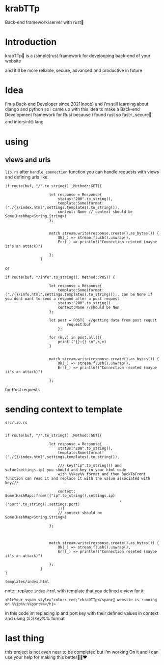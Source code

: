 # krabTTp
Back-end framework/server with rust🦀


# Introduction
krabTTp🦀 is a (simple)rust framework for develooping back-end of your website

and it'll be more reliable, secure, advanced and productive in future


# Idea
i'm a Back-end Developer since 2021(noob) and i'm still learning about django and python so i came up with this idea to make a Back-end Development framework for Rust 
because i found rust so fast⚡, secure🔐 and intersint🙄 lang

# using


## views and urls
`lib.rs` after `handle_connection` function you can handle requests with views and defining urls like:
```
if route(buf, "/".to_string() ,Method::GET){

                    let response = Response{
                        status:"200".to_string(),
                        template:Some(format!("./{}/index.html",settings.templates).to_string()),
                        context: None // context should be Some(HashMap<String,String>)
                    };

                                       
                    match stream.write(response.create().as_bytes()) {
                        Ok(_) => stream.flush().unwrap(),
                        Err(_) => println!("Connection reseted (maybe it's an attack)")

                    };
                }
```
or
```
if route(buf, "/info".to_string(), Method::POST) {
                    
                    let response = Response{
                        template:Some(format!("./{}/info.html",settings.templates).to_string()),, can be None if you dont want to send a respond after a post request
                        status:"200".to_string()
                        context:None //should be Non
                    };

                    let post = POST{  //getting data from post requst
                            request:buf
                        };
                    
                    for (k,v) in post.all(){
                        print!("{}:{} \n",k,v)
                    }
                    

                    match stream.write(response.create().as_bytes()) {
                        Ok(_) => stream.flush().unwrap(),
                        Err(_) => println!("Connection reseted (maybe it's an attack)")

                    };
```
for Post requests

# sending context to template

`src/lib.rs`

```

if route(buf, "/".to_string() ,Method::GET){

                    let response = Response{
                        status:"200".to_string(),
                        template:Some(format!("./{}/index.html",settings.templates).to_string()),

                        /// key("ip".to_string()) and value(settings.ip) you should add key in your html code
                        with %%key%% format and then BackToFront function can read it and replace it with the value associated with key///

                        context: Some(HashMap::from([("ip".to_string(),settings.ip) 
                                                    ,("port".to_string(),settings.port)
                        ]))
                        // context should be Some(HashMap<String,String>)
                        
                    };


                                       
                    match stream.write(response.create().as_bytes()) {
                        Ok(_) => stream.flush().unwrap(),
                        Err(_) => println!("Connection reseted (maybe it's an attack)")

                    };
                }
}
```

`templates/index.html` 

note : replace `index.html` with template that you defined a view for it

```
<h1>Your <span style="color: red;">krabTTp</span>🦀 website is running on %%ip%%:%%port%%</h1> 

```
in this code im replacing ip and port key with their defined values in context and using *%%key%%* format


# last thing
this project is not even near to be completed but i'm working On it 
and i can use your help for making this better💚🤍❤

